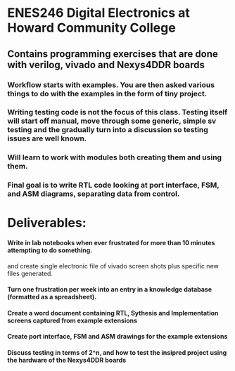 # ENES246 Digital Electronics at Howard Community College
## Contains programming exercises that are done with verilog, vivado and Nexys4DDR boards
### Workflow starts with examples. You are then asked various things to do with the examples in the form of tiny project. 
### Writing testing code is not the focus of this class. Testing itself will start off manual, move through some generic, simple sv testing and the gradually turn into a discussion so testing issues are well known. 
### Will learn to work with modules both creating them and using them.  
### Final goal is to write RTL code looking at port interface, FSM, and ASM diagrams, separating data from control.  

# Deliverables:   
#### Write in lab notebooks when ever frustrated for more than 10 minutes attempting to do something.   
and create single electronic file of vivado screen shots plus specific new files generated.   
#### Turn one frustration per week into an entry in a knowledge database (formatted as a spreadsheet).  
#### Create a word document containing RTL, Sythesis and Implementation screens captured from example extensions  
#### Create port interface, FSM and ASM drawings for the example extensions  
#### Discuss testing in terms of 2^n, and how to test the insipred project using the hardware of the Nexys4DDR boards  






 
